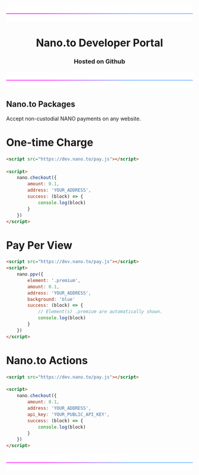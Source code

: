 ![line](https://github.com/fwd/n2/raw/master/.github/line.png)

<h1 align="center">Nano.to Developer Portal</h1>
<h3 align="center">Hosted on Github</h3>

![line](https://github.com/fwd/n2/raw/master/.github/line.png)

## Nano.to Packages

Accept non-custodial NANO payments on any website.

# One-time Charge

```html
<script src="https://dev.nano.to/pay.js"></script>

<script>
    nano.checkout({ 
        amount: 0.1,
        address: 'YOUR_ADDRESS', 
        success: (block) => {
        	console.log(block)
        }
    })
</script>
```

# Pay Per View

```html
<script src="https://dev.nano.to/pay.js"></script>
<script>
    nano.ppv({ 
        element: '.premium',
        amount: 0.1,
        address: 'YOUR_ADDRESS', 
        background: 'blue' 
        success: (block) => {
        	// Element(s) .premium are automatically shown.
        	console.log(block)
        }
    })
</script>
```

# Nano.to Actions

```html
<script src="https://dev.nano.to/pay.js"></script>

<script>
    nano.checkout({ 
        amount: 0.1,
        address: 'YOUR_ADDRESS', 
        api_key: 'YOUR_PUBLIC_API_KEY',
        success: (block) => {
        	console.log(block)
        }
    })
</script>
```


![line](https://github.com/fwd/n2/raw/master/.github/line.png)